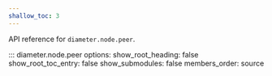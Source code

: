 ```yaml
---
shallow_toc: 3
---
```

API reference for `diameter.node.peer`.

::: diameter.node.peer
    options:
      show_root_heading: false
      show_root_toc_entry: false
      show_submodules: false
      members_order: source   